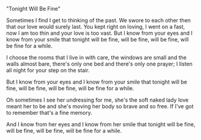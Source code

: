 "Tonight Will Be Fine"

Sometimes I find I get to thinking of the past.
We swore to each other then that our love would surely last.
You kept right on loving, I went on a fast,
now I am too thin and your love is too vast.
But I know from your eyes
and I know from your smile
that tonight will be fine,
will be fine, will be fine, will be fine
for a while.

I choose the rooms that I live in with care,
the windows are small and the walls almost bare,
there's only one bed and there's only one prayer;
I listen all night for your step on the stair.

But I know from your eyes
and I know from your smile
that tonight will be fine,
will be fine, will be fine, will be fine
for a while.

Oh sometimes I see her undressing for me,
she's the soft naked lady love meant her to be
and she's moving her body so brave and so free.
If I've got to remember that's a fine memory.

And I know from her eyes
and I know from her smile
that tonight will be fine,
will be fine, will be fine, will be fine
for a while.
